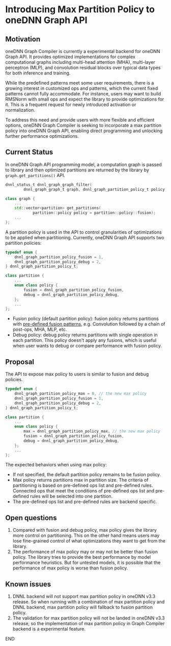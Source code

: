 # Introducing Max Partition Policy to oneDNN Graph API

## Motivation

oneDNN Graph Compiler is currently a experimental backend for oneDNN Graph API.
It provides
optimized implementations for complex computational graphs including multi-head
attention (MHA), multi-layer perceptron (MLP), and convolution residual blocks
over typical data types for both inference and training.

While the predefined patterns meet some user requirements, there is a growing
interest in customized ops and patterns, which the current fixed patterns
cannot fully accommodate. For instance, users may want to build RMSNorm with
small ops and expect the library to provide optimizations for it.
This is a frequent request for newly introduced activation or normalization.

To address this need and provide users with more flexible and efficient options,
oneDNN Graph Compiler is seeking to incorporate a max partition policy into oneDNN
Graph API, enabling direct programming and unlocking further performance optimizations.

## Current Status

In oneDNN Graph API programming model, a computation graph is passed to library
and then optimized partitions are returned by the library by
`graph.get_partitions()` API.

```c
dnnl_status_t dnnl_graph_graph_filter(
        dnnl_graph_graph_t graph, dnnl_graph_partition_policy_t policy);
```

```cpp
class graph {
    ...
    std::vector<partition> get_partitions(
            partition::policy policy = partition::policy::fusion);
    ...
};
```

A partition policy is used in the API to control granularities
of optimizations to be applied when partitioning.
Currently, oneDNN Graph API supports two partition policies:

```c
typedef enum {
    dnnl_graph_partition_policy_fusion = 1,
    dnnl_graph_partition_policy_debug = 2,
} dnnl_graph_partition_policy_t;
```

```cpp
class partition {
    ...
    enum class policy {
        fusion = dnnl_graph_partition_policy_fusion,
        debug = dnnl_graph_partition_policy_debug,
    };
    ...
};
```

- Fusion policy (default partition policy): fusion policy returns partitions
  with [pre-defined fusion patterns](https://oneapi-src.github.io/oneDNN/dev_guide_graph_fusion_patterns.html),
  e.g. Convolution followed by a chain of post-ops, MHA, MLP, etc.
- Debug policy: debug policy returns partitions with single operation in each partition.
  This policy doesn't apply any fusions, which is useful when
  user wants to debug or compare performance with fusion policy.

## Proposal

The API to expose max policy to users is similar to fusion and debug policies.

```c
typedef enum {
    dnnl_graph_partition_policy_max = 0, // the new max policy
    dnnl_graph_partition_policy_fusion = 1,
    dnnl_graph_partition_policy_debug = 2,
} dnnl_graph_partition_policy_t;
```

```cpp
class partition {
    ...
    enum class policy {
        max = dnnl_graph_partition_policy_max, // the new max policy
        fusion = dnnl_graph_partition_policy_fusion,
        debug = dnnl_graph_partition_policy_debug,
    };
    ...
};
```

The expected behaviors when using max policy:

- If not specified, the default partition policy remains to be fusion policy.
- Max policy returns partitions max in partition size. The criteria of partitioning
  is based on pre-defined ops list and pre-defined rules. Connected ops
  that meet the conditions of pre-defined ops list and pre-defined rules
  will be selected into one partition.
- The pre-defined ops list and pre-defined rules are backend specific.

## Open questions

1. Compared with fusion and debug policy, max policy gives the library more control
   on partitioning. This on the other hand means users may lose fine-grained control
   of what optimizations they want to get from the library.
1. The performance of max policy may or may not be better than fusion policy. The
   library tries to provide the best performance by model performance heuristics.
   But for untested models, it is possible that the performance of max policy is
   worse than fusion policy.

## Known issues

1. DNNL backend will not support max partition policy in oneDNN v3.3 release.
   So when running with a combination of max partition policy and DNNL backend,
   max partition policy will fallback to fusion partition policy.
1. The validation for max partition policy will not be landed in oneDNN v3.3
   release, so the implementation of max partition policy in Graph Compiler
   backend is a experimental feature.

END
